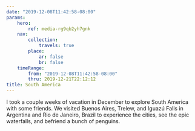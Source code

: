 ```yaml
---
date: "2019-12-08T11:42:58-08:00"
params:
    hero:
        ref: media-rg9qb2yh7gnk
    nav:
        collection:
            travels: true
        place:
            ar: false
            br: false
    timeRange:
        from: "2019-12-08T11:42:58-08:00"
        thru: 2019-12-21T22:12:12
title: South America
---
```


I took a couple weeks of vacation in December to explore South America with some friends. We visited Buenos Aires, Trelew, and Iguazú Falls in Argentina and Rio de Janeiro, Brazil to experience the cities, see the epic waterfalls, and befriend a bunch of penguins.

